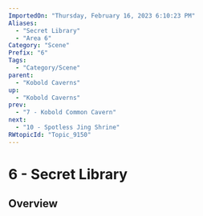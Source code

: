 ```yaml
---
ImportedOn: "Thursday, February 16, 2023 6:10:23 PM"
Aliases:
  - "Secret Library"
  - "Area 6"
Category: "Scene"
Prefix: "6"
Tags:
  - "Category/Scene"
parent:
  - "Kobold Caverns"
up:
  - "Kobold Caverns"
prev:
  - "7 - Kobold Common Cavern"
next:
  - "10 - Spotless Jing Shrine"
RWtopicId: "Topic_9150"
---
```

# 6 - Secret Library
## Overview
